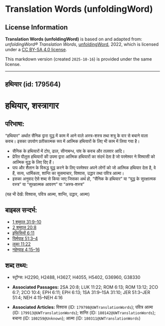 # Translation Words (unfoldingWord)

## License Information

**Translation Words (unfoldingWord)** is based on and adapted from: _unfoldingWord® Translation Words_, [unfoldingWord](https://unfoldingword.org/utw), 2022, which is licensed under a [CC BY-SA 4.0 license](https://creativecommons.org/licenses/by-sa/4.0/legalcode.en).

This markdown version (created `2025-10-16`) is provided under the same license.



--------------------------------

## हथियार (id: 179564)

हथियार, शस्त्रागार
==================

परिभाषा:
--------

“हथियार” अर्थात सैनिक द्वारा युद्ध में काम में आने वाले अस्त्र\-शस्त्र तथा शत्रु के वार से बचाने वाला कवच। इसका उपयोग प्रतीकात्मक रूप में आत्मिक हथियारों के लिए भी काम में लिया गया है।

* सैनिक के हथियारों में टोप, ढाल, सीनाबन्ध, पांव के कवच और तलवार आदि।
* प्रेरित पौलुस हथियारों की उपमा द्वारा आत्मिक हथियारों का संदर्भ देता है जो परमेश्वर ने विश्वासी को आत्मिक युद्ध के लिए दिए हैं।
* पाप और शैतान के विरूद्ध युद्ध करने के लिए परमेश्वर अपने लोगों को जो आत्मिक हथियार देता है, वे हैं, सत्य, धार्मिकता, शान्ति का सुसमाचार, विश्वास, उद्धार तथा पवित्र आत्मा।
* इसका अनुवाद ऐसे शब्द से किया जाए जिसका अर्थ हो, “सैनिक के हथियार” या “युद्ध के सुरक्षात्मक वस्त्र” या “सुरक्षात्मक आवरण” या “अस्त्र\-शस्त्र”

(यह भी देखें: विश्वास, पवित्र आत्मा, शान्ति, उद्धार, आत्मा)

बाइबल सन्दर्भ:
--------------

* [1 शमूएल 31:9–10](https://ref.ly/1Sam0:0)
* [2 शमूएल 20:8](https://ref.ly/2Sam0:0)
* [इफिसियों 6:11](https://ref.ly/Eph6:11)
* [यिर्मयाह 51:3–4](https://ref.ly/Jer51:3-Jer51:4)
* [लूका 11:22](https://ref.ly/Luke11:22)
* [नहेम्याह 4:15–16](https://ref.ly/Neh4:15-Neh4:16)

शब्द तथ्य:
----------

* स्ट्रोंग्स: H2290, H2488, H3627, H4055, H5402, G36960, G38330

* **Associated Passages:** 2SA 20:8; LUK 11:22; ROM 6:13; ROM 13:12; 2CO 6:7; 2CO 10:4; EPH 6:11; EPH 6:13; 1SA 31:9–1SA 31:10; JER 51:3–JER 51:4; NEH 4:15–NEH 4:16
* **Associated Articles:** विश्वास (ID: `179798@UWTranslationWords`); पवित्र आत्मा (ID: `179913@UWTranslationWords`); शान्ति (ID: `180142@UWTranslationWords`); बचाना (ID: `180259@Unknown`); आत्मा (ID: `180311@UWTranslationWords`)

